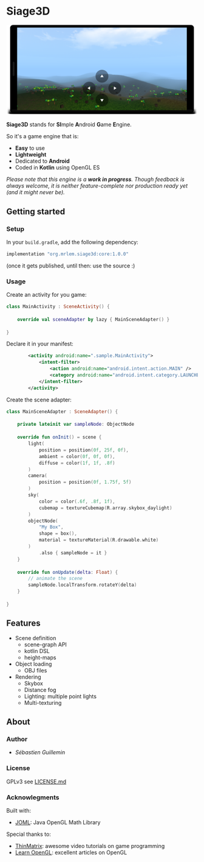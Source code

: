 # Siage3D

![Screenshot](doc/screenshot.png)

**Siage3D** stands for **SI**mple **A**ndroid **G**ame **E**ngine.

So it's a game engine that is:

* **Easy** to use
* **Lightweight**
* Dedicated to **Android**
* Coded in **Kotlin** using OpenGL ES

_Please note that this engine is a **work in progress**. Though feedback is always welcome, it is neither feature-complete nor production ready yet (and it might never be)._

## Getting started

### Setup

In your `build.gradle`, add the following dependency:

```groovy
implementation "org.mrlem.siage3d:core:1.0.0"
```

(once it gets published, until then: use the source :)

### Usage

Create an activity for you game:

```Kotlin
class MainActivity : SceneActivity() {

    override val sceneAdapter by lazy { MainSceneAdapter() }

}
```

Declare it in your manifest:

```xml
        <activity android:name=".sample.MainActivity">
            <intent-filter>
                <action android:name="android.intent.action.MAIN" />
                <category android:name="android.intent.category.LAUNCHER" />
            </intent-filter>
        </activity>
```

Create the scene adapter:

```kotlin
class MainSceneAdapter : SceneAdapter() {

    private lateinit var sampleNode: ObjectNode

    override fun onInit() = scene {
        light(
            position = position(0f, 25f, 0f),
            ambient = color(0f, 0f, 0f),
            diffuse = color(1f, 1f, .8f)
        )
        camera(
            position = position(0f, 1.75f, 5f)
        )
        sky(
            color = color(.6f, .8f, 1f),
            cubemap = textureCubemap(R.array.skybox_daylight)
        )
        objectNode(
            "My Box",
            shape = box(),
            material = textureMaterial(R.drawable.white)
        )
            .also { sampleNode = it }
    }

    override fun onUpdate(delta: Float) {
        // animate the scene
        sampleNode.localTransform.rotateY(delta)
    }

}
```

## Features

* Scene definition
  - scene-graph API
  - kotlin DSL
  - height-maps
* Object loading
  - OBJ files
* Rendering
  - Skybox
  - Distance fog
  - Lighting: multiple point lights
  - Multi-texturing

## About

### Author

* *Sébastien Guillemin*

### License

GPLv3 see [LICENSE.md](LICENSE.md)

### Acknowlegments

Built with:

* [JOML](https://github.com/JOML-CI/JOML): Java OpenGL Math Library

Special thanks to:

* [ThinMatrix](https://www.youtube.com/user/ThinMatrix): awesome video tutorials on game programming
* [Learn OpenGL](https://learnopengl.com): excellent articles on OpenGL
